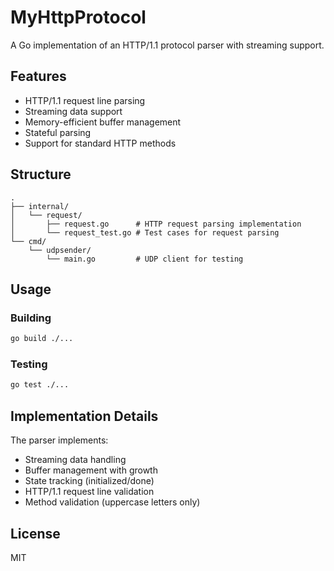 # MyHttpProtocol

A Go implementation of an HTTP/1.1 protocol parser with streaming support.

## Features

- HTTP/1.1 request line parsing
- Streaming data support
- Memory-efficient buffer management
- Stateful parsing
- Support for standard HTTP methods

## Structure

```
.
├── internal/
│   └── request/
│       ├── request.go      # HTTP request parsing implementation
│       └── request_test.go # Test cases for request parsing
└── cmd/
    └── udpsender/
        └── main.go         # UDP client for testing
```

## Usage

### Building

```bash
go build ./...
```

### Testing

```bash
go test ./...
```

## Implementation Details

The parser implements:
- Streaming data handling
- Buffer management with growth
- State tracking (initialized/done)
- HTTP/1.1 request line validation
- Method validation (uppercase letters only)

## License

MIT
